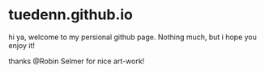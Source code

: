 # tuedenn.github.io

hi ya, welcome to my persional github page. Nothing much, but i hope you enjoy it! 

thanks @Robin Selmer for nice art-work!

